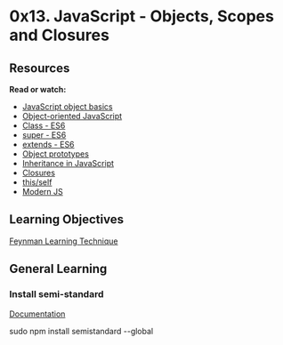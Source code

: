 # 0x13. JavaScript - Objects, Scopes and Closures

## Resources

**Read or watch:**

* [JavaScript object basics](https://www.developer.mozilla.org/en-US/docs/Learn/JavaScript/Objects/Basics)
* [Object-oriented JavaScript](https://www.developer.mozilla.org/en-US/docs/Learn/JavaScript/Objects/Classes_in_JavaScript)
* [Class - ES6](https://www.developer.mozilla.org/en-US/docs/Web/JavaScript/Reference/Classes)
* [super - ES6](https://www.developer.mozilla.org/en-US/docs/Web/JavaScript/Reference/Operators/super)
* [extends - ES6](https://www.developer.mozilla.org/en-US/docs/Web/JavaScript/Reference/Classes/extends)
* [Object prototypes](https://www.developer.mozilla.org/en-US/docs/Learn/JavaScript/Objects/Object_prototypes)
* [Inheritance in JavaScript](https://www.developer.mozilla.org/en-US/docs/Learn/JavaScript/Objects/Classes_in_JavaScript)
* [Closures](https://www.developer.mozilla.org/en-US/docs/Web/JavaScript/Closures)
* [this/self](https://www.alistapart.com/article/getoutbindingsituations/)
* [Modern JS](https://www.github.com/mbeaudru/modern-js-cheatsheet)

## Learning Objectives

[Feynman Learning Technique](https://www.fs.blog/feynman-learning-technique/)

## General Learning

### Install semi-standard

[Documentation](https://www.github.com/standard/semistandard)

sudo npm install semistandard --global
